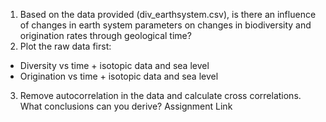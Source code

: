 1. Based on the data provided (div_earthsystem.csv), is there an influence of changes in earth system parameters on changes in biodiversity and origination rates through geological time?
2. Plot the raw data first:
* Diversity vs time + isotopic data and sea level
* Origination vs time + isotopic data and sea level

3. Remove autocorrelation in the data and calculate cross correlations. What conclusions can you derive? Assignment Link
